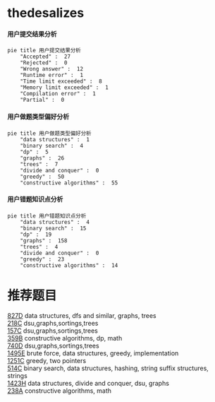 # thedesalizes

<!-- tabs:start -->



#### **用户提交结果分析**

```mermaid
pie title 用户提交结果分析
    "Accepted" :  27
    "Rejected" :  0
    "Wrong answer" :  12
    "Runtime error" :  1
    "Time limit exceeded" :  8
    "Memory limit exceeded" :  1
    "Compilation error" :  1
    "Partial" :  0
```

#### **用户做题类型偏好分析**

```mermaid
pie title 用户做题类型偏好分析
    "data structures" :  1
    "binary search" :  4
    "dp" :  5
    "graphs" :  26
    "trees" :  7
    "divide and conquer" :  0
    "greedy" :  50
    "constructive algorithms" :  55
```
#### **用户错题知识点分析**

```mermaid
pie title 用户错题知识点分析
    "data structures" :  4
    "binary search" :  15
    "dp" :  19
    "graphs" :  158
    "trees" :  4
    "divide and conquer" :  0
    "greedy" :  23
    "constructive algorithms" :  14
```



<!-- tabs:end -->
# 推荐题目
[827D](https://codeforces.com/contest/827/problem/D)		data structures,
                        dfs and similar,
                        graphs,
                        trees		  
[218C](https://codeforces.com/contest/218/problem/C)		dsu,graphs,sortings,trees		  
[157C](https://codeforces.com/contest/157/problem/C)		dsu,graphs,sortings,trees		  
[359B](https://codeforces.com/contest/359/problem/B)		constructive algorithms,
                        dp,
                        math		  
[740D](https://codeforces.com/contest/740/problem/D)		dsu,graphs,sortings,trees		  
[1495E](https://codeforces.com/contest/1495/problem/E)		brute force,
                        data structures,
                        greedy,
                        implementation		  
[1251C](https://codeforces.com/contest/1251/problem/C)		greedy,
                        two pointers		  
[514C](https://codeforces.com/contest/514/problem/C)		binary search,
                        data structures,
                        hashing,
                        string suffix structures,
                        strings		  
[1423H](https://codeforces.com/contest/1423/problem/H)		data structures,
                        divide and conquer,
                        dsu,
                        graphs		  
[238A](https://codeforces.com/contest/238/problem/A)		constructive algorithms,
                        math		  
